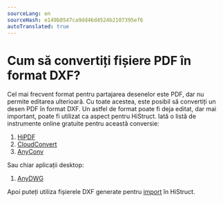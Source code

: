 ```yaml
---
sourceLang: en
sourceHash: e149b0547ca9dd46d4524b2107395ef6
autoTranslated: true
---
```


# Cum să convertiți fișiere PDF în format DXF?

Cel mai frecvent format pentru partajarea desenelor este PDF, dar nu permite editarea ulterioară. Cu toate acestea, este posibil să convertiți un desen PDF în format DXF. Un astfel de format poate fi deja editat, dar mai important, poate fi utilizat ca aspect pentru HiStruct. Iată o listă de instrumente online gratuite pentru această conversie:

1. [HiPDF](https://www.hipdf.com/en/pdf-to-dxf)
2. [CloudConvert](https://cloudconvert.com/pdf-to-dxf)
3. [AnyConv](https://anyconv.com/pdf-to-dxf-converter/)

Sau chiar aplicații desktop:

1. [AnyDWG](https://www.microsoft.com/store/productId/9PDCXWGXBPBV?ocid=pdpshare)

Apoi puteți utiliza fișierele DXF generate pentru [import](importDxf.md) în HiStruct.